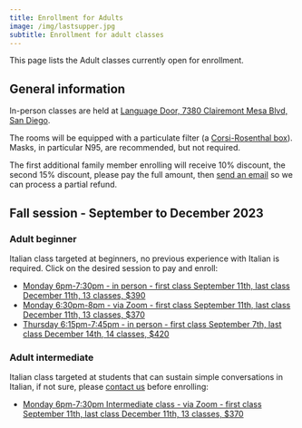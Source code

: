 ```yaml
---
title: Enrollment for Adults
image: /img/lastsupper.jpg
subtitle: Enrollment for adult classes
---
```


This page lists the Adult classes currently open for enrollment.

## General information

In-person classes are held at [Language Door, 7380 Clairemont Mesa Blvd, San Diego](https://goo.gl/maps/vCotwAoBbYNpx8vV9).

The rooms will be equipped with a particulate filter (a [Corsi-Rosenthal box](https://en.wikipedia.org/wiki/Corsi%E2%80%93Rosenthal_Box)). Masks, in particular N95, are recommended, but not required.

The first additional family member enrolling will receive 10% discount, the second 15% discount, please pay the full amount, then [send an email](https://www.italianschoolsd.com/contact/) so we can process a partial refund.

## Fall session - September to December 2023

### Adult beginner

Italian class targeted at beginners, no previous experience with Italian is required. Click on the desired session to pay and enroll:

* [Monday 6pm-7:30pm - in person - first class September 11th, last class December 11th, 13 classes, $390](https://link.waveapps.com/th4cqv-bvjpv6)
* [Monday 6:30pm-8pm - via Zoom - first class September 11th, last class December 11th, 13 classes, $370](https://link.waveapps.com/j6cuek-j2nx73)
* [Thursday 6:15pm-7:45pm - in person - first class September 7th, last class December 14th, 14 classes, $420](https://link.waveapps.com/896j3k-k44p79)

### Adult intermediate

Italian class targeted at students that can sustain simple conversations in Italian, if not sure, please [contact us](/contact) before enrolling:

* [Monday 6pm-7:30pm Intermediate class - via Zoom - first class September 11th, last class December 11th, 13 classes, $370](https://link.waveapps.com/xf8zzz-mcjudg)
